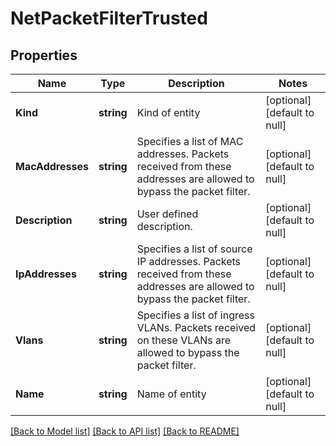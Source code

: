 # NetPacketFilterTrusted

## Properties
Name | Type | Description | Notes
------------ | ------------- | ------------- | -------------
**Kind** | **string** | Kind of entity | [optional] [default to null]
**MacAddresses** | **string** | Specifies a list of MAC addresses. Packets received from these addresses are allowed to bypass the packet filter. | [optional] [default to null]
**Description** | **string** | User defined description. | [optional] [default to null]
**IpAddresses** | **string** | Specifies a list of source IP addresses. Packets received from these addresses are allowed to bypass the packet filter. | [optional] [default to null]
**Vlans** | **string** | Specifies a list of ingress VLANs. Packets received on these VLANs are allowed to bypass the packet filter. | [optional] [default to null]
**Name** | **string** | Name of entity | [optional] [default to null]

[[Back to Model list]](../README.md#documentation-for-models) [[Back to API list]](../README.md#documentation-for-api-endpoints) [[Back to README]](../README.md)


